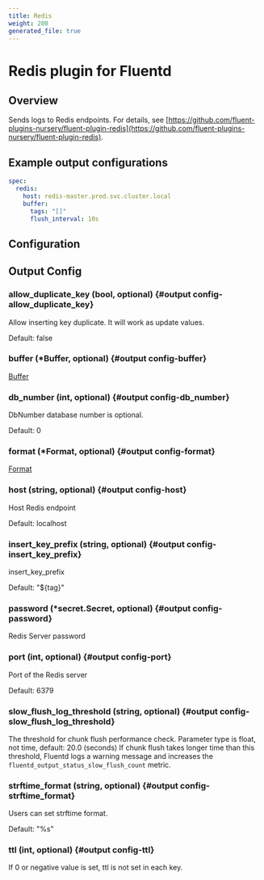 ```yaml
---
title: Redis
weight: 200
generated_file: true
---
```


# Redis plugin for Fluentd
## Overview

Sends logs to Redis endpoints. For details, see [https://github.com/fluent-plugins-nursery/fluent-plugin-redis](https://github.com/fluent-plugins-nursery/fluent-plugin-redis).

## Example output configurations

```yaml
spec:
  redis:
    host: redis-master.prod.svc.cluster.local
    buffer:
      tags: "[]"
      flush_interval: 10s
```


## Configuration
## Output Config

### allow_duplicate_key (bool, optional) {#output config-allow_duplicate_key}

Allow inserting key duplicate. It will work as update values.

Default: false

### buffer (*Buffer, optional) {#output config-buffer}

[Buffer](../buffer/) 


### db_number (int, optional) {#output config-db_number}

DbNumber database number is optional.

Default: 0

### format (*Format, optional) {#output config-format}

[Format](../format/) 


### host (string, optional) {#output config-host}

Host Redis endpoint

Default: localhost

### insert_key_prefix (string, optional) {#output config-insert_key_prefix}

insert_key_prefix

Default: "${tag}"

### password (*secret.Secret, optional) {#output config-password}

Redis Server password 


### port (int, optional) {#output config-port}

Port of the Redis server

Default: 6379

### slow_flush_log_threshold (string, optional) {#output config-slow_flush_log_threshold}

The threshold for chunk flush performance check. Parameter type is float, not time, default: 20.0 (seconds) If chunk flush takes longer time than this threshold, Fluentd logs a warning message and increases the `fluentd_output_status_slow_flush_count` metric. 


### strftime_format (string, optional) {#output config-strftime_format}

Users can set strftime format.

Default: "%s"

### ttl (int, optional) {#output config-ttl}

If 0 or negative value is set, ttl is not set in each key. 



